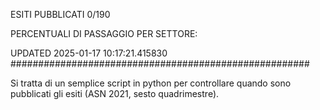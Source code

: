 ESITI PUBBLICATI 0/190 

PERCENTUALI DI PASSAGGIO PER SETTORE:

UPDATED 2025-01-17 10:17:21.415830
###################################################### 

Si tratta di un semplice script in python per controllare quando sono pubblicati gli esiti (ASN 2021, sesto quadrimestre).

